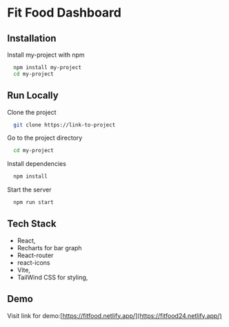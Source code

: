 # Fit Food Dashboard

## Installation

Install my-project with npm

```bash
  npm install my-project
  cd my-project
```
    
## Run Locally

Clone the project

```bash
  git clone https://link-to-project
```

Go to the project directory

```bash
  cd my-project
```

Install dependencies

```bash
  npm install
```

Start the server

```bash
  npm run start
```


## Tech Stack

- React,
- Recharts for bar graph
- React-router
- react-icons
- Vite, 
- TailWind CSS for styling, 



## Demo

Visit link for demo:[https://fitfood.netlify.app/](https://fitfood24.netlify.app/)


